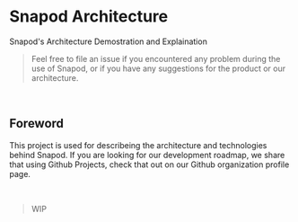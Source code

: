 # Snapod Architecture
Snapod's Architecture Demostration and Explaination

> Feel free to file an issue if you encountered any problem during the use of Snapod, or if you have any suggestions for the product or our architecture.

<br/>


## Foreword
This project is used for describeing the architecture and technologies behind Snapod. If you are looking for our development roadmap, we share that using Github Projects, check that out on our Github organization profile page.

<br/>

> WIP
